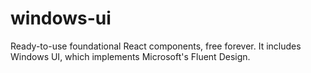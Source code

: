 # windows-ui

Ready-to-use foundational React components, free forever. It includes Windows UI, which implements Microsoft's Fluent Design.

